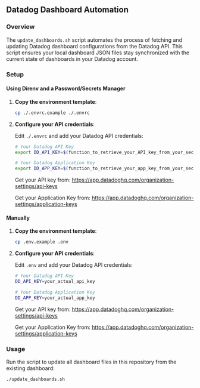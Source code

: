 ## Datadog Dashboard Automation

### Overview

The `update_dashboards.sh` script automates the process of fetching and updating Datadog dashboard
configurations from the Datadog API. This script ensures your local dashboard JSON files stay
synchronized with the current state of dashboards in your Datadog account.

### Setup

#### Using Direnv and a Password/Secrets Manager

1. **Copy the environment template**:

   ```bash
   cp ./.envrc.example ./.envrc
   ```

1. **Configure your API credentials**:

   Edit `./.envrc` and add your Datadog API credentials:
   ```bash
   # Your Datadog API Key
   export DD_API_KEY=$(function_to_retrieve_your_API_key_from_your_secrets_manager)

   # Your Datadog Application Key
   export DD_APP_KEY=$(function_to_retrieve_your_app_key_from_your_secrets_manager)
   ```

   Get your API key from: https://app.datadoghq.com/organization-settings/api-keys

   Get your Application Key from: https://app.datadoghq.com/organization-settings/application-keys

#### Manually

1. **Copy the environment template**:

   ```bash
   cp .env.example .env
   ```

1. **Configure your API credentials**:

   Edit `.env` and add your Datadog API credentials:
   ```bash
   # Your Datadog API Key
   DD_API_KEY=your_actual_api_key

   # Your Datadog Application Key
   DD_APP_KEY=your_actual_app_key
   ```

   Get your API key from: https://app.datadoghq.com/organization-settings/api-keys

   Get your Application Key from: https://app.datadoghq.com/organization-settings/application-keys

### Usage

Run the script to update all dashboard files in this repository from the existing dashboard:

```bash
./update_dashboards.sh
```

